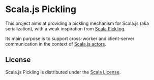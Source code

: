 # Scala.js Pickling

This project aims at providing a pickling mechanism for Scala.js (aka
serialization), with a weak inspiration from
[Scala Pickling](https://github.com/scala/pickling).

Its main purpose is to support cross-worker and client-server communication
in the context of [Scala.js actors](https://github.com/sjrd/scala-js-actors).

## License

Scala.js Pickling is distributed under the
[Scala License](http://www.scala-lang.org/license.html).
